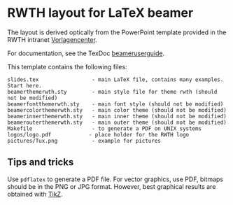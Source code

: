 

RWTH layout for LaTeX beamer
============================

The layout is derived optically from the PowerPoint template provided in the
RWTH intranet [Vorlagencenter](http://www9.rwth-aachen.de/go/id/biyu/). 

For documentation, see the TexDoc [beameruserguide](http://texdoc.net/texmf-dist/doc/latex/beamer/doc/beameruserguide.pdf).

This template contains the following files:

    slides.tex                 - main LaTeX file, contains many examples. Start here.
    beamerthemerwth.sty        - main style file for theme rwth (should not be modified)
    beamerfontthemerwth.sty    - main font style (should not be modified)
    beamercolorthemerwth.sty   - main color theme (should not be modified)
    beamerinnerthemerwth.sty   - main inner theme (should not be modified)
    beamerouterthemerwth.sty   - main outer theme (should not be modified)
    Makefile                   - to generate a PDF on UNIX systems
    logos/logo.pdf            - place holder for the RWTH logo
    pictures/Tux.png           - example for pictures


Tips and tricks
---------------

Use `pdflatex` to generate a PDF file.
For vector graphics, use PDF, bitmaps should be in the PNG or JPG format.
However, best graphical results are obtained with [TikZ](http://texdoc.net/texmf-dist/doc/generic/pgf/pgfmanual.pdf).





